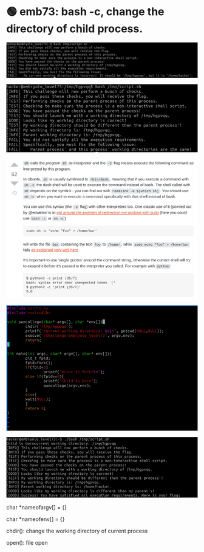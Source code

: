 # 🟢 emb73: bash -c, change the directory of child process.

![](<../.gitbook/assets/image (180).png>)

![](<../.gitbook/assets/image (137).png>)

![bash -c or sh -c. ](<../.gitbook/assets/image (108).png>)

![Change the directory of child process. ](<../.gitbook/assets/image (122).png>)

![So I get the flag.](<../.gitbook/assets/image (213).png>)

char \*nameofargv\[] = {}

char \*nameofenv\[] = {}

chdir(): change the working directory of current process

open(): file open
